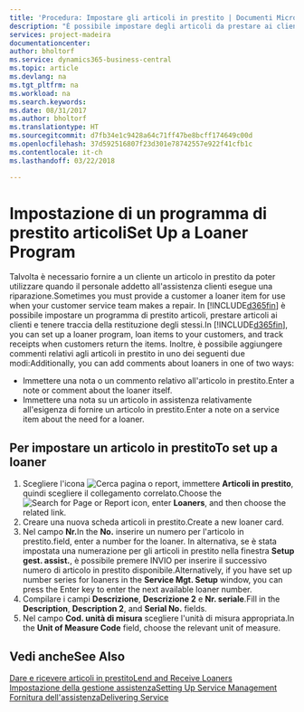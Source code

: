```yaml
---
title: 'Procedura: Impostare gli articoli in prestito | Documenti Microsoft'
description: "È possibile impostare degli articoli da prestare ai clienti in sostituzione degli articoli che sono in assistenza."
services: project-madeira
documentationcenter: 
author: bholtorf
ms.service: dynamics365-business-central
ms.topic: article
ms.devlang: na
ms.tgt_pltfrm: na
ms.workload: na
ms.search.keywords: 
ms.date: 08/31/2017
ms.author: bholtorf
ms.translationtype: HT
ms.sourcegitcommit: d7fb34e1c9428a64c71ff47be8bcff174649c00d
ms.openlocfilehash: 37d592516807f23d301e78742557e922f41cfb1c
ms.contentlocale: it-ch
ms.lasthandoff: 03/22/2018

---
```

# <a name="set-up-a-loaner-program"></a><span data-ttu-id="ab54d-103">Impostazione di un programma di prestito articoli</span><span class="sxs-lookup"><span data-stu-id="ab54d-103">Set Up a Loaner Program</span></span>
<span data-ttu-id="ab54d-104">Talvolta è necessario fornire a un cliente un articolo in prestito da poter utilizzare quando il personale addetto all'assistenza clienti esegue una riparazione.</span><span class="sxs-lookup"><span data-stu-id="ab54d-104">Sometimes you must provide a customer a loaner item for use when your customer service team makes a repair.</span></span> <span data-ttu-id="ab54d-105">In [!INCLUDE[d365fin](includes/d365fin_md.md)] è possibile impostare un programma di prestito articoli, prestare articoli ai clienti e tenere traccia della restituzione degli stessi.</span><span class="sxs-lookup"><span data-stu-id="ab54d-105">In [!INCLUDE[d365fin](includes/d365fin_md.md)], you can set up a loaner program, loan items to your customers, and track receipts when customers return the items.</span></span> <span data-ttu-id="ab54d-106">Inoltre, è possibile aggiungere commenti relativi agli articoli in prestito in uno dei seguenti due modi:</span><span class="sxs-lookup"><span data-stu-id="ab54d-106">Additionally, you can add comments about loaners in one of two ways:</span></span>  
  
* <span data-ttu-id="ab54d-107">Immettere una nota o un commento relativo all'articolo in prestito.</span><span class="sxs-lookup"><span data-stu-id="ab54d-107">Enter a note or comment about the loaner itself.</span></span>  
* <span data-ttu-id="ab54d-108">Immettere una nota su un articolo in assistenza relativamente all'esigenza di fornire un articolo in prestito.</span><span class="sxs-lookup"><span data-stu-id="ab54d-108">Enter a note on a service item about the need for a loaner.</span></span>  

## <a name="to-set-up-a-loaner"></a><span data-ttu-id="ab54d-109">Per impostare un articolo in prestito</span><span class="sxs-lookup"><span data-stu-id="ab54d-109">To set up a loaner</span></span>  
1. <span data-ttu-id="ab54d-110">Scegliere l'icona ![Cerca pagina o report](media/ui-search/search_small.png "icona Cerca pagina o report"), immettere **Articoli in prestito**, quindi scegliere il collegamento correlato.</span><span class="sxs-lookup"><span data-stu-id="ab54d-110">Choose the ![Search for Page or Report](media/ui-search/search_small.png "Search for Page or Report icon") icon, enter **Loaners**, and then choose the related link.</span></span>  
2. <span data-ttu-id="ab54d-111">Creare una nuova scheda articoli in prestito.</span><span class="sxs-lookup"><span data-stu-id="ab54d-111">Create a new loaner card.</span></span> 
3. <span data-ttu-id="ab54d-112">Nel campo **Nr.**</span><span class="sxs-lookup"><span data-stu-id="ab54d-112">In the **No.**</span></span> <span data-ttu-id="ab54d-113">inserire un numero per l'articolo in prestito.</span><span class="sxs-lookup"><span data-stu-id="ab54d-113">field, enter a number for the loaner.</span></span> <span data-ttu-id="ab54d-114">In alternativa, se è stata impostata una numerazione per gli articoli in prestito nella finestra **Setup gest. assist.**, è possibile premere INVIO per inserire il successivo numero di articolo in prestito disponibile.</span><span class="sxs-lookup"><span data-stu-id="ab54d-114">Alternatively, if you have set up number series for loaners in the **Service Mgt. Setup** window, you can press the Enter key to enter the next available loaner number.</span></span>  
4. <span data-ttu-id="ab54d-115">Compilare i campi **Descrizione**, **Descrizione 2** e **Nr. seriale**.</span><span class="sxs-lookup"><span data-stu-id="ab54d-115">Fill in the **Description**, **Description 2**, and **Serial No.** fields.</span></span>  
5. <span data-ttu-id="ab54d-116">Nel campo **Cod. unità di misura** scegliere l'unità di misura appropriata.</span><span class="sxs-lookup"><span data-stu-id="ab54d-116">In the **Unit of Measure Code** field, choose the relevant unit of measure.</span></span>  
  
## <a name="see-also"></a><span data-ttu-id="ab54d-117">Vedi anche</span><span class="sxs-lookup"><span data-stu-id="ab54d-117">See Also</span></span>
[<span data-ttu-id="ab54d-118">Dare e ricevere articoli in prestito</span><span class="sxs-lookup"><span data-stu-id="ab54d-118">Lend and Receive Loaners</span></span>](service-how-to-lend-receive-loaners.md)  
[<span data-ttu-id="ab54d-119">Impostazione della gestione assistenza</span><span class="sxs-lookup"><span data-stu-id="ab54d-119">Setting Up Service Management</span></span>](service-setup-service.md)  
[<span data-ttu-id="ab54d-120">Fornitura dell'assistenza</span><span class="sxs-lookup"><span data-stu-id="ab54d-120">Delivering Service</span></span>](service-deliver-service.md)  



